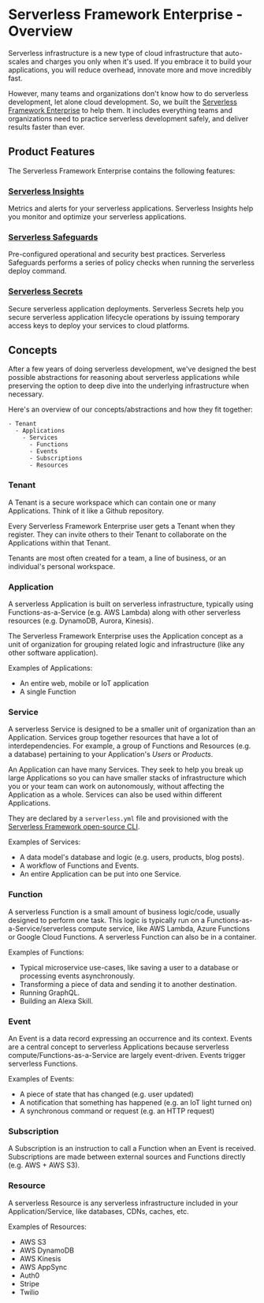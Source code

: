 # Serverless Framework Enterprise - Overview

Serverless infrastructure is a new type of cloud infrastructure that auto-scales and charges you only when it's used.  If you embrace it to build your applications, you will reduce overhead, innovate more and move incredibly fast.

However, many teams and organizations don't know how to do serverless development, let alone cloud development.  So, we built the [Serverless Framework Enterprise](https://serverless.com/enterprise/) to help them.  It includes everything teams and organizations need to practice serverless development safely, and deliver results faster than ever.

## Product Features

The Serverless Framework Enterprise contains the following features:

### [Serverless Insights](./insights.md)

Metrics and alerts for your serverless applications.  Serverless Insights help you monitor and optimize your serverless applications.

### [Serverless Safeguards](./safeguards.md)

Pre-configured operational and security best practices. Serverless Safeguards performs a series of policy checks when running the serverless deploy command.

### [Serverless Secrets](./secrets.md)

Secure serverless application deployments. Serverless Secrets help you secure serverless application lifecycle operations by issuing temporary access keys to deploy your services to cloud platforms.

## Concepts

After a few years of doing serverless development, we've designed the best possible abstractions for reasoning about serverless applications while preserving the option to deep dive into the underlying infrastructure when necessary.

Here's an overview of our concepts/abstractions and how they fit together:

```
- Tenant
  - Applications 
    - Services
      - Functions
      - Events
      - Subscriptions
      - Resources
```

### Tenant

A Tenant is a secure workspace which can contain one or many Applications.  Think of it like a Github repository.

Every Serverless Framework Enterprise user gets a Tenant when they register.  They can invite others to their Tenant to collaborate on the Applications within that Tenant.

Tenants are most often created for a team, a line of business, or an individual's personal workspace.

### Application

A serverless Application is built on serverless infrastructure, typically using Functions-as-a-Service (e.g. AWS Lambda) along with other serverless resources (e.g. DynamoDB, Aurora, Kinesis).

The Serverless Framework Enterprise uses the Application concept as a unit of organization for grouping related logic and infrastructure (like any other software application).

Examples of Applications:

- An entire web, mobile or IoT application
- A single Function

### Service

A serverless Service is designed to be a smaller unit of organization than an Application.  Services group together resources that have a lot of interdependencies.  For example, a group of Functions and Resources (e.g. a database) pertaining to your Application's *Users* or *Products*.

An Application can have many Services.  They seek to help you break up large Applications so you can have smaller stacks of infrastructure which you or your team can work on autonomously, without affecting the Application as a whole.  Services can also be used within different Applications.

They are declared by a `serverless.yml` file and provisioned with the [Serverless Framework open-source CLI](https://www.github.com/serverless/serverless).

Examples of Services:

- A data model's database and logic (e.g. users, products, blog posts).
- A workflow of Functions and Events.
- An entire Application can be put into one Service.

### Function

A serverless Function is a small amount of business logic/code, usually designed to perform one task.  This logic is typically run on a Functions-as-a-Service/serverless compute service, like AWS Lambda, Azure Functions or Google Cloud Functions.  A serverless Function can also be in a container.

Examples of Functions:

- Typical microservice use-cases, like saving a user to a database or processing events asynchronously.
- Transforming a piece of data and sending it to another destination.
- Running GraphQL.
- Building an Alexa Skill.

### Event

An Event is a data record expressing an occurrence and its context. Events are a central concept to serverless Applications because serverless compute/Functions-as-a-Service are largely event-driven.  Events trigger serverless Functions.

Examples of Events:

- A piece of state that has changed (e.g. user updated)
- A notification that something has happened (e.g. an IoT light turned on)
- A synchronous command or request (e.g. an HTTP request)

### Subscription

A Subscription is an instruction to call a Function when an Event is received.  Subscriptions are made between external sources and Functions directly (e.g. AWS + AWS S3).

### Resource

A serverless Resource is any serverless infrastructure included in your Application/Service, like databases, CDNs, caches, etc.

Examples of Resources:

- AWS S3
- AWS DynamoDB
- AWS Kinesis
- AWS AppSync
- Auth0
- Stripe
- Twilio
